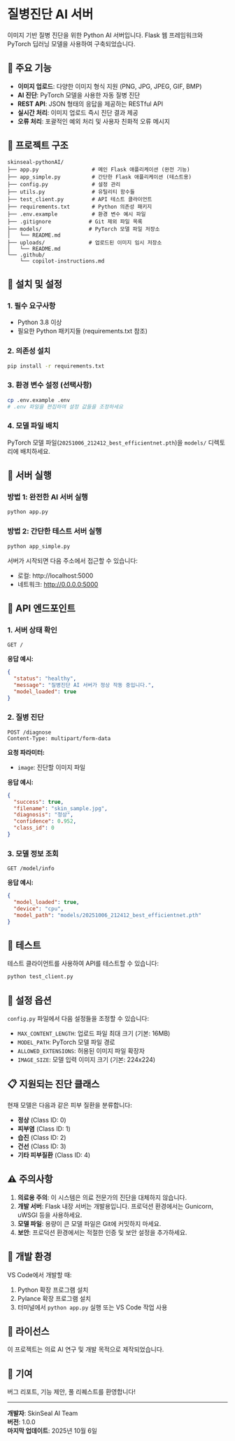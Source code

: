 # 질병진단 AI 서버

이미지 기반 질병 진단을 위한 Python AI 서버입니다. Flask 웹 프레임워크와 PyTorch 딥러닝 모델을 사용하여 구축되었습니다.

## 🚀 주요 기능

- **이미지 업로드**: 다양한 이미지 형식 지원 (PNG, JPG, JPEG, GIF, BMP)
- **AI 진단**: PyTorch 모델을 사용한 자동 질병 진단
- **REST API**: JSON 형태의 응답을 제공하는 RESTful API
- **실시간 처리**: 이미지 업로드 즉시 진단 결과 제공
- **오류 처리**: 포괄적인 예외 처리 및 사용자 친화적 오류 메시지

## 📁 프로젝트 구조

```
skinseal-pythonAI/
├── app.py                 # 메인 Flask 애플리케이션 (완전 기능)
├── app_simple.py          # 간단한 Flask 애플리케이션 (테스트용)
├── config.py              # 설정 관리
├── utils.py               # 유틸리티 함수들
├── test_client.py         # API 테스트 클라이언트
├── requirements.txt       # Python 의존성 패키지
├── .env.example           # 환경 변수 예시 파일
├── .gitignore            # Git 제외 파일 목록
├── models/               # PyTorch 모델 파일 저장소
│   └── README.md
├── uploads/              # 업로드된 이미지 임시 저장소
│   └── README.md
└── .github/
    └── copilot-instructions.md
```

## 🔧 설치 및 설정

### 1. 필수 요구사항

- Python 3.8 이상
- 필요한 Python 패키지들 (requirements.txt 참조)

### 2. 의존성 설치

```bash
pip install -r requirements.txt
```

### 3. 환경 변수 설정 (선택사항)

```bash
cp .env.example .env
# .env 파일을 편집하여 설정 값들을 조정하세요
```

### 4. 모델 파일 배치

PyTorch 모델 파일(`20251006_212412_best_efficientnet.pth`)을 `models/` 디렉토리에 배치하세요.

## 🚀 서버 실행

### 방법 1: 완전한 AI 서버 실행

```bash
python app.py
```

### 방법 2: 간단한 테스트 서버 실행

```bash
python app_simple.py
```

서버가 시작되면 다음 주소에서 접근할 수 있습니다:
- 로컬: http://localhost:5000
- 네트워크: http://0.0.0.0:5000

## 📡 API 엔드포인트

### 1. 서버 상태 확인

```http
GET /
```

**응답 예시:**
```json
{
  "status": "healthy",
  "message": "질병진단 AI 서버가 정상 작동 중입니다.",
  "model_loaded": true
}
```

### 2. 질병 진단

```http
POST /diagnose
Content-Type: multipart/form-data
```

**요청 파라미터:**
- `image`: 진단할 이미지 파일

**응답 예시:**
```json
{
  "success": true,
  "filename": "skin_sample.jpg",
  "diagnosis": "정상",
  "confidence": 0.952,
  "class_id": 0
}
```

### 3. 모델 정보 조회

```http
GET /model/info
```

**응답 예시:**
```json
{
  "model_loaded": true,
  "device": "cpu",
  "model_path": "models/20251006_212412_best_efficientnet.pth"
}
```

## 🧪 테스트

테스트 클라이언트를 사용하여 API를 테스트할 수 있습니다:

```bash
python test_client.py
```

## 🔧 설정 옵션

`config.py` 파일에서 다음 설정들을 조정할 수 있습니다:

- `MAX_CONTENT_LENGTH`: 업로드 파일 최대 크기 (기본: 16MB)
- `MODEL_PATH`: PyTorch 모델 파일 경로
- `ALLOWED_EXTENSIONS`: 허용된 이미지 파일 확장자
- `IMAGE_SIZE`: 모델 입력 이미지 크기 (기본: 224x224)

## 📋 지원되는 진단 클래스

현재 모델은 다음과 같은 피부 질환을 분류합니다:

- **정상** (Class ID: 0)
- **피부염** (Class ID: 1)  
- **습진** (Class ID: 2)
- **건선** (Class ID: 3)
- **기타 피부질환** (Class ID: 4)

## ⚠️ 주의사항

1. **의료용 주의**: 이 시스템은 의료 전문가의 진단을 대체하지 않습니다.
2. **개발 서버**: Flask 내장 서버는 개발용입니다. 프로덕션 환경에서는 Gunicorn, uWSGI 등을 사용하세요.
3. **모델 파일**: 용량이 큰 모델 파일은 Git에 커밋하지 마세요.
4. **보안**: 프로덕션 환경에서는 적절한 인증 및 보안 설정을 추가하세요.

## 🔧 개발 환경

VS Code에서 개발할 때:

1. Python 확장 프로그램 설치
2. Pylance 확장 프로그램 설치  
3. 터미널에서 `python app.py` 실행 또는 VS Code 작업 사용

## 📝 라이선스

이 프로젝트는 의료 AI 연구 및 개발 목적으로 제작되었습니다.

## 🤝 기여

버그 리포트, 기능 제안, 풀 리퀘스트를 환영합니다!

---

**개발자**: SkinSeal AI Team  
**버전**: 1.0.0  
**마지막 업데이트**: 2025년 10월 6일